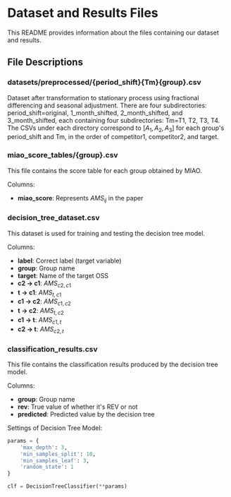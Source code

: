 # Dataset and Results Files

This README provides information about the files containing our dataset and results.

## File Descriptions

### datasets/preprocessed/{period_shift}{Tm}{group}.csv

Dataset after transformation to stationary process using fractional differencing and seasonal adjustment. There are four subdirectories: period_shift=original, 1_month_shifted, 2_month_shifted, and 3_month_shifted, each containing four subdirectories: Tm=T1, T2, T3, T4. The CSVs under each directory correspond to $[A_1, A_2, A_3]$ for each group's period_shift and Tm, in the order of competitor1, competitor2, and target.

### miao_score_tables/{group}.csv

This file contains the score table for each group obtained by MIAO.

Columns:
- **miao_score**: Represents $AMS_{ij}$ in the paper

### decision_tree_dataset.csv

This dataset is used for training and testing the decision tree model.

Columns:
- **label**: Correct label (target variable)
- **group**: Group name
- **target**: Name of the target OSS
- **c2 -> c1**: $AMS_{c2,c1}$
- **t -> c1**: $AMS_{t,c1}$
- **c1 -> c2**: $AMS_{c1,c2}$
- **t -> c2**: $AMS_{t,c2}$
- **c1 -> t**: $AMS_{c1,t}$
- **c2 -> t**: $AMS_{c2,t}$

### classification_results.csv

This file contains the classification results produced by the decision tree model.

Columns:
- **group**: Group name
- **rev**: True value of whether it's REV or not
- **predicted**: Predicted value by the decision tree

Settings of Decision Tree Model: 

```python
params = {
    'max_depth': 3, 
    'min_samples_split': 10, 
    'min_samples_leaf': 3,
    'random_state': 1
}

clf = DecisionTreeClassifier(**params)
```
